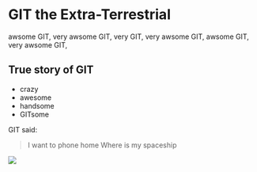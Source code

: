 # GIT the Extra-Terrestrial
awsome GIT, very awsome GIT, very GIT, very awsome GIT, awsome GIT, very awsome GIT,
## True story of GIT

* crazy
* awesome
* handsome
* GITsome

GIT said:
> I want to phone home
> Where is my spaceship

<img src="http://syn.org.au/et-extraterrestrial-200fp060810/"/>

